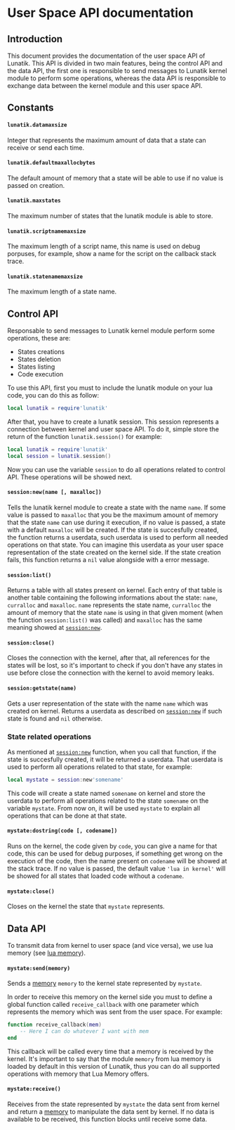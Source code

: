 # User Space API documentation

## Introduction

This document provides the documentation of the user space API of Lunatik. This API is divided in two main features, being the control API and the data API, the first one is responsible to send messages to Lunatik kernel module to perform some operations, whereas the data API is responsible to exchange data between the kernel module and this user space API.

## Constants

#### `lunatik.datamaxsize`

Integer that represents the maximum amount of data that a state can receive or send each time.

#### `lunatik.defaultmaxallocbytes`

The default amount of memory that a state will be able to use if no value is passed on creation.

#### `lunatik.maxstates`

The maximum number of states that the lunatik module is able to store.

#### `lunatik.scriptnamemaxsize`

The maximum length of a script name, this name is used on debug porpuses, for example, show a name for the script on the callback stack trace.

#### `lunatik.statenamemaxsize`

The maximum length of a state name.

## Control API

Responsable to send messages to Lunatik kernel module perform some operations, these are:
 * States creations
 * States deletion
 * States listing
 * Code execution

To use this API, first you must to include the lunatik module on your lua code, you can do this as follow:

```lua
local lunatik = require'lunatik'
```

After that, you have to create a lunatik session. This session represents a connection between kernel and user space API. To do it, simple store the return of the function `lunatik.session()` for example:

```lua
local lunatik = require'lunatik'
local session = lunatik.session()
```

Now you can use the variable `session` to do all operations related to control API. These operations will be showed next.

#### `session:new(name [, maxalloc])`

Tells the lunatik kernel module to create a state with the name `name`. If some value is passed to `maxalloc` that you be the maximum amount of memory that the state `name` can use during it execution, if no value is passed, a state with a default `maxalloc` will be created. If the state is succesfully created, the function returns a userdata, such userdata is used to perform all needed operations on that state. You can imagine this userdata as your user space representation of the state created on the kernel side. If the state creation fails, this function returns a `nil` value alongside with a error message.

#### `session:list()`

Returns a table with all states present on kernel. Each entry of that table is another table containing the following informations about the state: `name`, `curralloc` and `maxalloc`. `name` represents the state name, `curralloc` the amount of memory that the state `name` is using in that given moment (when the function `session:list()` was called) and `maxalloc` has the same meaning showed at [`session:new`](#sessionnewname--maxalloc).

#### `session:close()`

Closes the connection with the kernel, after that, all references for the states will be lost, so it's important to check if you don't have any states in use before close the connection with the kernel to avoid memory leaks.

#### `session:getstate(name)`

Gets a user representation of the state with the name `name` which was created on kernel. Returns a userdata as described on [`session:new`](#sessionnewname--maxalloc) if such state is found and `nil` otherwise.

### State related operations

As mentioned at [`session:new`](#sessionnewname--maxalloc) function, when you call that function, if the state is succesfully created, it  will be returned a userdata. That userdata is used to perform all operations related to that state, for example:

```lua
local mystate = session:new'somename'
```

This code will create a state named `somename` on kernel and store the userdata to perform all operations related to the state `somename` on the variable `mystate`.  From now on, it will be used `mystate` to explain all operations that can be done at that state.

#### `mystate:dostring(code [, codename])`

Runs on the kernel, the code given by `code`, you can give a name for that code, this can be used for debug purposes, if something get wrong on the execution of the code, then the name present on `codename` will be showed at the stack trace. If no value is passed, the default value `'lua in kernel'` will be showed for all states that loaded code without a `codename`.

#### `mystate:close()`

Closes on the kernel the state that `mystate` represents.

## Data API

To transmit data from kernel to user space (and vice versa), we use lua memory (see [lua memory](https://github.com/luainkernel/lua-memory)).

#### `mystate:send(memory)`

Sends a [memory](https://github.com/luainkernel/lua-memory/blob/master/doc/manual.md#writable-byte-sequences) `memory` to the kernel state represented by `mystate`.

In order to receive this memory on the kernel side you must to define a global function called `receive_callback` with one parameter which represents the memory which was sent from the user space. For example:

```lua
function receive_callback(mem)
	-- Here I can do whatever I want with mem
end
```

This callback will be called every time that a memory is received by the kernel. It's important to say that the module `memory` from lua memory is loaded by default in this version of Lunatik, thus you can do all supported operations with memory that Lua Memory offers.

#### `mystate:receive()`

Receives from the state represented by `mystate` the data sent from kernel and return a [memory](https://github.com/luainkernel/lua-memory/blob/master/doc/manual.md#writable-byte-sequences) to manipulate the data sent by kernel. If no data is available to be received, this function blocks until receive some data.
